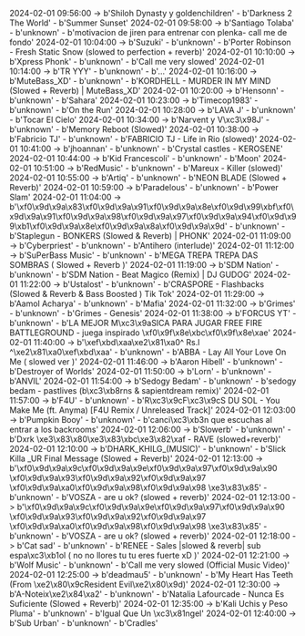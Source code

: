 2024-02-01 09:56:00 -> b'Shiloh Dynasty y goldenchildren' - b'Darkness 2 The World' - b'Summer Sunset'
2024-02-01 09:58:00 -> b'Santiago Tolaba' - b'unknown' - b'motivacion de jiren para entrenar con plenka- call me de fondo'
2024-02-01 10:04:00 -> b'Suzuki' - b'unknown' - b'Porter Robinson - Fresh Static Snow (slowed to perfection + reverb)'
2024-02-01 10:10:00 -> b'Xpress Phonk' - b'unknown' - b'Call me very slowed'
2024-02-01 10:14:00 -> b'TR YYY' - b'unknown' - b'...'
2024-02-01 10:16:00 -> b'MuteBass_XD' - b'unknown' - b'KORDHELL - MURDER IN MY MIND (Slowed + Reverb) | MuteBass_XD'
2024-02-01 10:20:00 -> b'Hensonn' - b'unknown' - b'Sahara'
2024-02-01 10:23:00 -> b'Timecop1983' - b'unknown' - b'On the Run'
2024-02-01 10:28:00 -> b'LAVA J' - b'unknown' - b'Tocar El Cielo'
2024-02-01 10:34:00 -> b'Narvent y V\xc3\x98J' - b'unknown' - b'Memory Reboot (Slowed)'
2024-02-01 10:38:00 -> b'Fabricio TJ' - b'unknown' - b'FABRICIO TJ - Life in Rio (slowed)'
2024-02-01 10:41:00 -> b'jhoannan' - b'unknown' - b'Crystal castles - KEROSENE'
2024-02-01 10:44:00 -> b'Kid Francescoli' - b'unknown' - b'Moon'
2024-02-01 10:51:00 -> b'RedMusic' - b'unknown' - b'Mareux - Killer (slowed)'
2024-02-01 10:55:00 -> b'Artiq' - b'unknown' - b'NEON BLADE (Slowed + Reverb)'
2024-02-01 10:59:00 -> b'Paradelous' - b'unknown' - b'Power Slam'
2024-02-01 11:04:00 -> b'\xf0\x9d\x9a\x83\xf0\x9d\x9a\x91\xf0\x9d\x9a\x8e\xf0\x9d\x99\xbf\xf0\x9d\x9a\x91\xf0\x9d\x9a\x98\xf0\x9d\x9a\x97\xf0\x9d\x9a\x94\xf0\x9d\x99\xb1\xf0\x9d\x9a\x8e\xf0\x9d\x9a\x8a\xf0\x9d\x9a\x9d' - b'unknown' - b'Staplegun - BONKERS (Slowed & Reverb) | PHONK'
2024-02-01 11:09:00 -> b'Cyberpriest' - b'unknown' - b'Antihero (interlude)'
2024-02-01 11:12:00 -> b'SuPerBass Music' - b'unknown' - b'MEGA TREPA TREPA DAS SOMBRAS ( Slowed + Reverb )'
2024-02-01 11:19:00 -> b'SDM Nation' - b'unknown' - b'SDM Nation - Beat Magico (Remix) |  DJ GUDOG'
2024-02-01 11:22:00 -> b'Ustalost' - b'unknown' - b'CRASPORE - Flashbacks (Slowed & Reverb & Bass Boosted ) Tik Tok'
2024-02-01 11:29:00 -> b'Aamol Acharya' - b'unknown' - b'Mafia'
2024-02-01 11:32:00 -> b'Grimes' - b'unknown' - b'Grimes - Genesis'
2024-02-01 11:38:00 -> b'FORCUS YT' - b'unknown' - b'LA MEJOR M\xc3\x9aSICA PARA JUGAR FREE FIRE  BATTLEGROUND - juega inspirado \xf0\x9f\x8e\xbc\xf0\x9f\x8e\xae'
2024-02-01 11:40:00 -> b'\xef\xbd\xaa\xe2\x81\xa0^ Rs.l ^\xe2\x81\xa0\xef\xbd\xaa' - b'unknown' - b'ABBA - Lay All Your Love On Me ( slowed ver )'
2024-02-01 11:46:00 -> b'Aaron Hibell' - b'unknown' - b'Destroyer of Worlds'
2024-02-01 11:50:00 -> b'Lorn' - b'unknown' - b'ANVIL'
2024-02-01 11:54:00 -> b'Sedogy Bedam' - b'unknown' - b'sedogy bedam - pastlives (b\xc3\xb8rns & sapientdream remix)'
2024-02-01 11:57:00 -> b'F4U' - b'unknown' - b'R\xc3\x9cF\xc3\x9cS DU SOL - You Make Me (ft. Anyma) [F4U Remix / Unreleased Track]'
2024-02-01 12:03:00 -> b'Pumpkin Booy' - b'unknown' - b'canci\xc3\xb3n que escuchas al entrar a los backrooms'
2024-02-01 12:06:00 -> b'Slowerb' - b'unknown' - b'Dxrk \xe3\x83\x80\xe3\x83\xbc\xe3\x82\xaf - RAVE (slowed+reverb)'
2024-02-01 12:10:00 -> b'DHARK_KHILG_(MUSIC)' - b'unknown' - b'Slick Killa _UR  Final Message (Slowed + Reverb)'
2024-02-01 12:13:00 -> b'\xf0\x9d\x9a\x9c\xf0\x9d\x9a\x9e\xf0\x9d\x9a\x97\xf0\x9d\x9a\x90 \xf0\x9d\x9a\x93\xf0\x9d\x9a\x92\xf0\x9d\x9a\x97 \xf0\x9d\x9a\xa0\xf0\x9d\x9a\x98\xf0\x9d\x9a\x98 \xe3\x83\x85' - b'unknown' - b'VOSZA - are u ok? (slowed + reverb)'
2024-02-01 12:13:00 -> b'\xf0\x9d\x9a\x9c\xf0\x9d\x9a\x9e\xf0\x9d\x9a\x97\xf0\x9d\x9a\x90 \xf0\x9d\x9a\x93\xf0\x9d\x9a\x92\xf0\x9d\x9a\x97 \xf0\x9d\x9a\xa0\xf0\x9d\x9a\x98\xf0\x9d\x9a\x98 \xe3\x83\x85' - b'unknown' - b'VOSZA - are u ok? (slowed + reverb)'
2024-02-01 12:18:00 -> b'Cat sad' - b'unknown' - b'RENEE - Sales |slowed & reverb| sub espa\xc3\xb1ol ( no no llores tu tu eres fuerte xD )'
2024-02-01 12:21:00 -> b'Wolf Music' - b'unknown' - b'Call me very slowed (Official Music Video)'
2024-02-01 12:25:00 -> b'deadmau5' - b'unknown' - b'My Heart Has Teeth (From \xe2\x80\x9cResident Evil\xe2\x80\x9d)'
2024-02-01 12:30:00 -> b'A-Noteix\xe2\x84\xa2' - b'unknown' - b'Natalia Lafourcade - Nunca Es Suficiente (Slowed + Reverb)'
2024-02-01 12:35:00 -> b'Kali Uchis y Peso Pluma' - b'unknown' - b'Igual Que Un \xc3\x81ngel'
2024-02-01 12:40:00 -> b'Sub Urban' - b'unknown' - b'Cradles'
